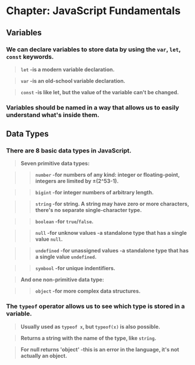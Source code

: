 
# Chapter: JavaScript Fundamentals
## Variables


### **We can declare variables to store data by using the `var`, `let`, `const` keywords.**

<span style='color:black'>

> **`let` -is a modern variable declaration.**

> **`var` -is an old-school variable declaration.**

> **`const` -is like let, but the value of the variable can't be changed.**

</span>

### **Variables should be named in a way that allows us to easily understand what's inside them.**


## Data Types
### **There are 8 basic data types in JavaScript.**

<span style='color:black'>

> **Seven primitive data types:**

>> **`number` -for numbers of any kind: integer or floating-point, integers are limited by ±(2^53-1).**

>> **`bigint` -for integer numbers of arbitrary length.**

>> **`string` -for string. A string may have zero or more characters, there's no separate single-character type.**

>> **`boolean` -for `true`/`false`.**

>> **`null` -for unknow values -a standalone type that has a single value `null`.**

>> **`undefined` -for unassigned values -a standalone type that has a single value `undefined`.**

>> **`symbool` -for unique indentifiers.**

> **And one non-primitive data type:**

>> **`object` -for more complex data structures.**

</span>


### **The `typeof` operator allows us to see which type is stored in a variable.**

<span style='color:black'>

> **Usually used as `typeof x`, but `typeof(x)` is also possible.**

> **Returns a string with the name of the type, like `string`.**

> **For null returns 'object' -this is an error in the language, it's not actually an object.**

</span>